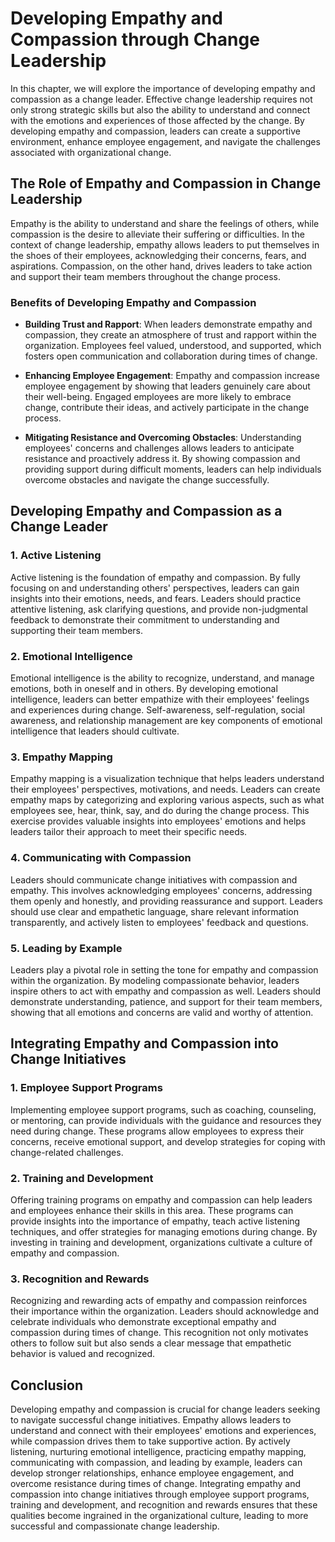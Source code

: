 Developing Empathy and Compassion through Change Leadership
=======================================================================

In this chapter, we will explore the importance of developing empathy and compassion as a change leader. Effective change leadership requires not only strong strategic skills but also the ability to understand and connect with the emotions and experiences of those affected by the change. By developing empathy and compassion, leaders can create a supportive environment, enhance employee engagement, and navigate the challenges associated with organizational change.

The Role of Empathy and Compassion in Change Leadership
-------------------------------------------------------

Empathy is the ability to understand and share the feelings of others, while compassion is the desire to alleviate their suffering or difficulties. In the context of change leadership, empathy allows leaders to put themselves in the shoes of their employees, acknowledging their concerns, fears, and aspirations. Compassion, on the other hand, drives leaders to take action and support their team members throughout the change process.

### Benefits of Developing Empathy and Compassion

* **Building Trust and Rapport**: When leaders demonstrate empathy and compassion, they create an atmosphere of trust and rapport within the organization. Employees feel valued, understood, and supported, which fosters open communication and collaboration during times of change.

* **Enhancing Employee Engagement**: Empathy and compassion increase employee engagement by showing that leaders genuinely care about their well-being. Engaged employees are more likely to embrace change, contribute their ideas, and actively participate in the change process.

* **Mitigating Resistance and Overcoming Obstacles**: Understanding employees' concerns and challenges allows leaders to anticipate resistance and proactively address it. By showing compassion and providing support during difficult moments, leaders can help individuals overcome obstacles and navigate the change successfully.

Developing Empathy and Compassion as a Change Leader
----------------------------------------------------

### 1. Active Listening

Active listening is the foundation of empathy and compassion. By fully focusing on and understanding others' perspectives, leaders can gain insights into their emotions, needs, and fears. Leaders should practice attentive listening, ask clarifying questions, and provide non-judgmental feedback to demonstrate their commitment to understanding and supporting their team members.

### 2. Emotional Intelligence

Emotional intelligence is the ability to recognize, understand, and manage emotions, both in oneself and in others. By developing emotional intelligence, leaders can better empathize with their employees' feelings and experiences during change. Self-awareness, self-regulation, social awareness, and relationship management are key components of emotional intelligence that leaders should cultivate.

### 3. Empathy Mapping

Empathy mapping is a visualization technique that helps leaders understand their employees' perspectives, motivations, and needs. Leaders can create empathy maps by categorizing and exploring various aspects, such as what employees see, hear, think, say, and do during the change process. This exercise provides valuable insights into employees' emotions and helps leaders tailor their approach to meet their specific needs.

### 4. Communicating with Compassion

Leaders should communicate change initiatives with compassion and empathy. This involves acknowledging employees' concerns, addressing them openly and honestly, and providing reassurance and support. Leaders should use clear and empathetic language, share relevant information transparently, and actively listen to employees' feedback and questions.

### 5. Leading by Example

Leaders play a pivotal role in setting the tone for empathy and compassion within the organization. By modeling compassionate behavior, leaders inspire others to act with empathy and compassion as well. Leaders should demonstrate understanding, patience, and support for their team members, showing that all emotions and concerns are valid and worthy of attention.

Integrating Empathy and Compassion into Change Initiatives
----------------------------------------------------------

### 1. Employee Support Programs

Implementing employee support programs, such as coaching, counseling, or mentoring, can provide individuals with the guidance and resources they need during change. These programs allow employees to express their concerns, receive emotional support, and develop strategies for coping with change-related challenges.

### 2. Training and Development

Offering training programs on empathy and compassion can help leaders and employees enhance their skills in this area. These programs can provide insights into the importance of empathy, teach active listening techniques, and offer strategies for managing emotions during change. By investing in training and development, organizations cultivate a culture of empathy and compassion.

### 3. Recognition and Rewards

Recognizing and rewarding acts of empathy and compassion reinforces their importance within the organization. Leaders should acknowledge and celebrate individuals who demonstrate exceptional empathy and compassion during times of change. This recognition not only motivates others to follow suit but also sends a clear message that empathetic behavior is valued and recognized.

Conclusion
----------

Developing empathy and compassion is crucial for change leaders seeking to navigate successful change initiatives. Empathy allows leaders to understand and connect with their employees' emotions and experiences, while compassion drives them to take supportive action. By actively listening, nurturing emotional intelligence, practicing empathy mapping, communicating with compassion, and leading by example, leaders can develop stronger relationships, enhance employee engagement, and overcome resistance during times of change. Integrating empathy and compassion into change initiatives through employee support programs, training and development, and recognition and rewards ensures that these qualities become ingrained in the organizational culture, leading to more successful and compassionate change leadership.
